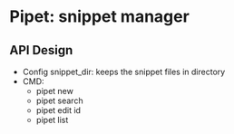 # Pipet: snippet manager

## API Design
- Config snippet_dir: keeps the snippet files in directory
- CMD:
  - pipet new 
  - pipet search
  - pipet edit id
  - pipet list
  
  
